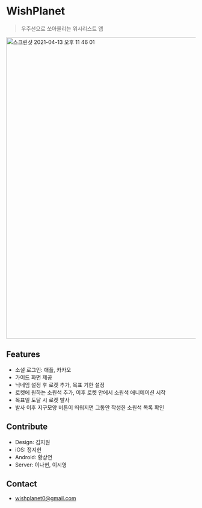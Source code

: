 # WishPlanet
> 우주선으로 쏘아올리는 위시리스트 앱

<img width="800" alt="스크린샷 2021-04-13 오후 11 46 01" src="https://user-images.githubusercontent.com/78068968/114572520-85553e00-9cb2-11eb-9686-fb139241798d.png">

## Features
+ 소셜 로그인: 애플, 카카오
+ 가이드 화면 제공
+ 닉네임 설정 후 로켓 추가, 목표 기한 설정
+ 로켓에 원하는 소원석 추가, 이후 로켓 안에서 소원석 애니메이션 시작
+ 목표일 도달 시 로켓 발사 
+ 발사 이후 지구모양 버튼이 띄워지면 그동안 작성한 소원석 목록 확인

## Contribute
+ Design: 김지원
+ iOS: 정지현
+ Android: 황상연
+ Server: 이나현, 이시영

## Contact
+ wishplanet0@gmail.com

